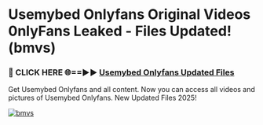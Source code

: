 # Usemybed Onlyfans Original Videos 0nlyFans Leaked - Files Updated! (bmvs)

<h3>🔴 CLICK HERE 🌐==►► <a href="https://tinyurl.com/ehrbuxhb" rel="nofollow">Usemybed Onlyfans Updated Files</a></h3>

Get Usemybed Onlyfans and all content. Now you can access all videos and pictures of Usemybed Onlyfans. New Updated Files 2025!

[![bmvs](https://i.imgur.com/lVYEuWS.gif)](https://tinyurl.com/ehrbuxhb)
